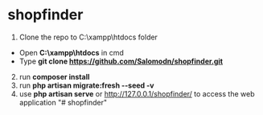 # shopfinder
1. Clone the repo to C:\xampp\htdocs folder
 - Open <b>C:\xampp\htdocs</b> in cmd
 - Type <b>git clone https://github.com/Salomodn/shopfinder.git</b>
2. run <b>composer install</b>
3. run <b>php artisan migrate:fresh --seed -v</b>
4. use  <b>php artisan serve</b> or http://127.0.0.1/shopfinder/ to access the web application
"# shopfinder" 
